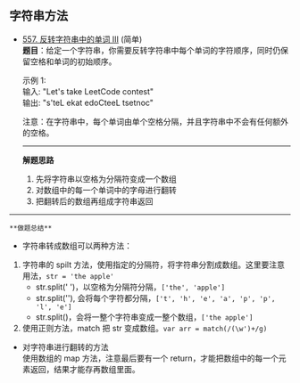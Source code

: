 ## 字符串方法
- [557. 反转字符串中的单词 III](https://leetcode-cn.com/problems/reverse-words-in-a-string-iii/) (简单)  
**题目**：给定一个字符串，你需要反转字符串中每个单词的字符顺序，同时仍保留空格和单词的初始顺序。   

    示例 1:  
    输入: "Let's take LeetCode contest"  
    输出: "s'teL ekat edoCteeL tsetnoc"

    注意：在字符串中，每个单词由单个空格分隔，并且字符串中不会有任何额外的空格。   
    *****
    **解题思路**

    1. 先将字符串以空格为分隔符变成一个数组   
    2. 对数组中的每一个单词中的字母进行翻转  
    3. 把翻转后的数组再组成字符串返回
***
    **做题总结**

- 字符串转成数组可以两种方法：
1. 字符串的 spilt 方法，使用指定的分隔符，将字符串分割成数组。这里要注意用法，```str = 'the apple'```
    - str.split(' ')，以空格为分隔符分隔，```['the', 'apple']```
    - str.split(''), 会将每个字符都分隔，```['t', 'h', 'e', 'a', 'p', 'p', 'l', 'e']```
    - str.split()，会将一整个字符串变成一整个数组，```['the apple']```
2. 使用正则方法，match 把 str 变成数组。```var arr = match(/(\w')+/g)```
- 对字符串进行翻转的方法  
使用数组的 map 方法，注意最后要有一个 return，才能把数组中的每一个元素返回，结果才能存再数组里面。

